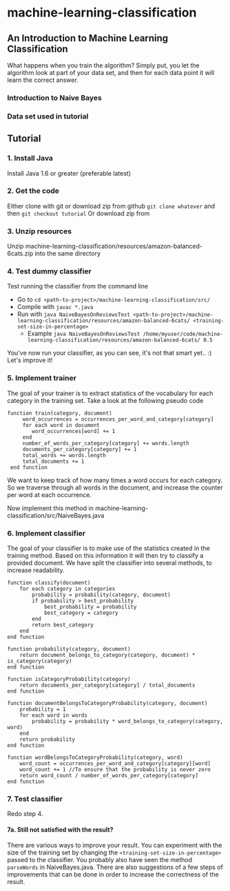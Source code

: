 # machine-learning-classification
## An Introduction to Machine Learning Classification
What happens when you train the algorithm?
Simply put, you let the algorithm look at part of your data set, and then for each data point it will learn the correct answer.

### Introduction to Naive Bayes

### Data set used in tutorial

## Tutorial

### 1. Install Java 
Install Java 1.6 or greater (preferable latest)

### 2. Get the code
Either clone with git or download zip from github
`git clone whatever` and then `git checkout tutorial`
Or download zip from <copylinkfromgithubandpaste>

### 3. Unzip resources
Unzip machine-learning-classification/resources/amazon-balanced-6cats.zip into the same directory

### 4. Test dummy classifier
Test running the classifier from the command line
- Go to `cd <path-to-project>/machine-learning-classification/src/`
- Compile with `javac *.java`
- Run with `java NaiveBayesOnReviewsTest <path-to-project>/machine-learning-classification/resources/amazon-balanced-6cats/ <training-set-size-in-percentage>`
    - Example `java NaiveBayesOnReviewsTest /home/myuser/code/machine-learning-classification/resources/amazon-balanced-6cats/ 0.5`

You've now run your classifier, as you can see, it's not that smart yet.. :)
Let's improve it!

### 5. Implement trainer
The goal of your trainer is to extract statistics of the vocabulary for each category in the training set.
Take a look at the following pseudo code

```
function train(category, document)
     word_occurrences = occurrences_per_word_and_category[category]
     for each word in document
        word_occurrences[word] += 1
     end
     number_of_words_per_category[category] += words.length
     documents_per_category[category] += 1
     total_words += words.length
     total_documents += 1
 end function
```

We want to keep track of how many times a word occurs for each category. So we traverse through all words in the document, and increase the counter per word at each occurrence.

Now implement this method in machine-learning-classification/src/NaiveBayes.java

### 6. Implement classifier
The goal of your classifier is to make use of the statistics created in the training method. Based on this information it will then try to classify a provided document.
We have split the classifier into several methods, to increase readability.

```
function classify(document)
    for each category in categories
        probability = probability(category, document)
        if probability > best_probability
            best_probability = probability
            best_category = category
        end
        return best_category
    end
end function
```

```
function probability(category, document)
    return document_belongs_to_category(category, document) * is_category(category)
end function
```

```
function isCategoryProbability(category)
    return documents_per_category[category] / total_documents
end function
```

```
function documentBelongsToCategoryProbability(category, document)
    probability = 1
    for each word in words
        probability = probability * word_belongs_to_category(category, word)
    end
    return probability
end function
```

```
function wordBelongsToCategoryProbability(category, word)
    word_count = occurrences_per_word_and_category[category][word]
    word_count += 1 //To ensure that the probability is never zero
    return word_count / number_of_words_per_category[category]
end function
```

### 7. Test classifier
Redo step 4.

#### 7a. Still not satisfied with the result?
There are various ways to improve your result.
You can experiment with the size of the training set by changing the `<training-set-size-in-percentage>` passed to the classifier.
You probably also have seen the method `parseWords` in NaiveBayes.java. There are also suggestions of a few steps of improvements that can be done in order to increase the correctness of the result.
